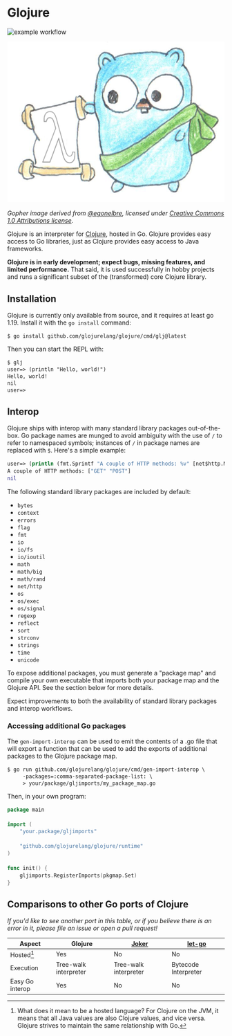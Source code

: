 # Glojure

![example workflow](https://github.com/glojurelang/glojure/actions/workflows/ci.yml/badge.svg)

<img alt="Gopher image" src="./doc/logo.png" width="512" />

*Gopher image derived from [@egonelbre](https://github.com/egonelbre/gophers), licensed under [Creative Commons 1.0 Attributions license](https://creativecommons.org/licenses/by/1.0/).*

Glojure is an interpreter for [Clojure](https://clojure.org/), hosted
in Go. Glojure provides easy access to Go libraries, just as Clojure
provides easy access to Java frameworks.

**Glojure is in early development; expect bugs, missing features, and limited performance.** That
said, it is used successfully in hobby projects and runs a significant subset of the (transformed)
core Clojure library.

## Installation

Glojure is currently only available from source, and it requires at least go 1.19.
Install it with the `go install` command:
```
$ go install github.com/glojurelang/glojure/cmd/glj@latest
```

Then you can start the REPL with:
```
$ glj
user=> (println "Hello, world!")
Hello, world!
nil
user=>
```

## Interop

Glojure ships with interop with many standard library packages out-of-the-box.
Go package names are munged to avoid ambiguity with the use of `/` to refer to
namespaced symbols; instances of `/` in package names are replaced with `$`. Here's
a simple example:

```clojure
user=> (println (fmt.Sprintf "A couple of HTTP methods: %v" [net$http.MethodGet net$http.MethodPost]))
A couple of HTTP methods: ["GET" "POST"]
nil
```

The following standard library packages are included by default:
- `bytes`
- `context`
- `errors`
- `flag`
- `fmt`
- `io`
- `io/fs`
- `io/ioutil`
- `math`
- `math/big`
- `math/rand`
- `net/http`
- `os`
- `os/exec`
- `os/signal`
- `regexp`
- `reflect`
- `sort`
- `strconv`
- `strings`
- `time`
- `unicode`

To expose additional packages, you must generate a "package map" and compile your own executable
that imports both your package map and the Glojure API. See the section below for more details.

Expect improvements to both the availability of standard library packages and interop workflows.

### Accessing additional Go packages

The `gen-import-interop` can be used to emit the contents of a .go file
that will export a function that can be used to add the exports of
additional packages to the Glojure package map.

```
$ go run github.com/glojurelang/glojure/cmd/gen-import-interop \
     -packages=:comma-separated-package-list: \
     > your/package/gljimports/my_package_map.go
```

Then, in your own program:

```go
package main

import (
	"your.package/gljimports"

	"github.com/glojurelang/glojure/runtime"
)

func init() {
	gljimports.RegisterImports(pkgmap.Set)
}
```

## Comparisons to other Go ports of Clojure

*If you'd like to see another port in this table, or if you believe there is an
error in it, please file an issue or open a pull request!*

| Aspect      | Glojure | [Joker](https://github.com/candid82/joker) | [let-go](https://github.com/nooga/let-go) |
| ----------- | ----------- |----------- | -----------|
| Hosted[^1]  | Yes       | No  | No  |
| Execution   | Tree-walk interpreter | Tree-walk interpreter  | Bytecode Interpreter |
| Easy Go interop | Yes | No | No |

[^1]: What does it mean to be a hosted
language? For Clojure on the JVM, it means that all Java values are
also Clojure values, and vice versa. Glojure strives to maintain the
same relationship with Go.
